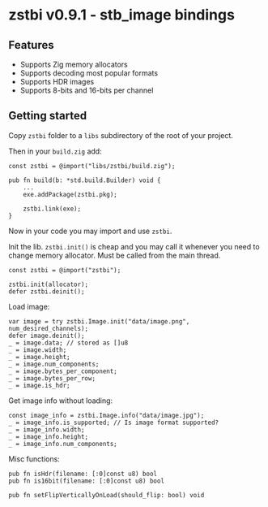 # zstbi v0.9.1 - stb_image bindings

## Features

* Supports Zig memory allocators
* Supports decoding most popular formats
* Supports HDR images
* Supports 8-bits and 16-bits per channel

## Getting started

Copy `zstbi` folder to a `libs` subdirectory of the root of your project.

Then in your `build.zig` add:
```zig
const zstbi = @import("libs/zstbi/build.zig");

pub fn build(b: *std.build.Builder) void {
    ...
    exe.addPackage(zstbi.pkg);

    zstbi.link(exe);
}
```
Now in your code you may import and use `zstbi`.

Init the lib. `zstbi.init()` is cheap and you may call it whenever you need to change memory allocator. Must be called from the main thread.
```zig
const zstbi = @import("zstbi");

zstbi.init(allocator);
defer zstbi.deinit();
```

Load image:
```zig
var image = try zstbi.Image.init("data/image.png", num_desired_channels);
defer image.deinit();
_ = image.data; // stored as []u8
_ = image.width;
_ = image.height;
_ = image.num_components;
_ = image.bytes_per_component;
_ = image.bytes_per_row;
_ = image.is_hdr;
```

Get image info without loading:
```zig
const image_info = zstbi.Image.info("data/image.jpg");
_ = image_info.is_supported; // Is image format supported?
_ = image_info.width;
_ = image_info.height;
_ = image_info.num_components;
```
Misc functions:
```zig
pub fn isHdr(filename: [:0]const u8) bool
pub fn is16bit(filename: [:0]const u8) bool

pub fn setFlipVerticallyOnLoad(should_flip: bool) void
```
